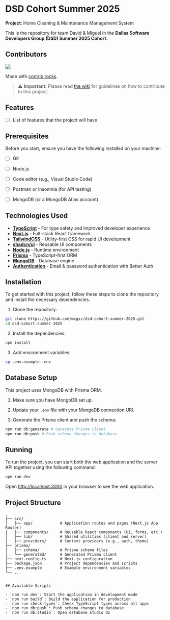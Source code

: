 # DSD Cohort Summer 2025

**Project**: Home Cleaning & Maintenance Management System

This is the repository for team David & Miguel in the **Dallas Software Developers Group (DSD) Summer 2025 Cohort**. 

## Contributors
<a href="https://github.com/migsc/dsd-cohort-summer-2025/graphs/contributors">
  <img src="https://contrib.rocks/image?repo=migsc/dsd-cohort-summer-2025" />
</a>

Made with [contrib.rocks](https://contrib.rocks).


> ⚠️ **Important:** Please read [the wiki](../../wiki) for guidelines on how to contribute to this project.

## Features
- [ ] List of features that the project will have

## Prerequisites

Before you start, ensure you have the following installed on your machine:

- [ ] Git
- [ ] Node.js
- [ ] Code editor (e.g., Visual Studio Code)
- [ ] Postman or Insomnia (for API testing)
- [ ] MongoDB (or a MongoDB Atlas account)


## Technologies Used
- [**TypeScript**](https://www.typescriptlang.org/) - For type safety and improved developer experience
- [**Next.js**](https://nextjs.org/) - Full-stack React framework
- [**TailwindCSS**](https://tailwindcss.com/) - Utility-first CSS for rapid UI development
- [**shadcn/ui**](https://ui.shadcn.com/) - Reusable UI components
- [**Node.js**](https://nodejs.org/) - Runtime environment
- [**Prisma**](https://www.prisma.io/) - TypeScript-first ORM
- [**MongoDB**](https://www.mongodb.com/) - Database engine
- [**Authentication**](https://github.com/edmundhung/better-auth) - Email & password authentication with Better Auth

## Installation

To get started with this project, follow these steps to clone the repository and install the necessary dependencies.

1. Clone the repository:
```bash
git clone https://github.com/migsc/dsd-cohort-summer-2025.git
cd dsd-cohort-summer-2025
```

2. Install the dependencies:
```bash
npm install
```

3. Add environment variables:

```bash
cp .env.example .env
```

## Database Setup

This project uses MongoDB with Prisma ORM.

1. Make sure you have MongoDB set up.
2. Update your `.env` file with your MongoDB connection URI.

3. Generate the Prisma client and push the schema:
```bash
npm run db:generate # Generate Prisma client
npm run db:push # Push schema changes to database
```

## Running

To run the project, you can start both the web application and the server API together using the following command:
```bash
npm run dev
```

Open [http://localhost:3000](http://localhost:3000) in your browser to see the web application.


## Project Structure

```
.
├── src/
│   ├── app/            # Application routes and pages (Next.js App Router)
│   ├── components/     # Reusable React components (UI, forms, etc.)
│   ├── lib/            # Shared utilities (client and server)
│   ├── providers/      # Context providers (e.g., auth, theme)
├── prisma/
│   ├── schema/         # Prisma schema files
│   └── generated/      # Generated Prisma client
├── next.config.ts      # Next.js configuration
├── package.json        # Project dependencies and scripts
├── .env.example        # Example environment variables
└── ...
```
```

## Available Scripts

- `npm run dev`: Start the application in development mode
- `npm run build`: Build the application for production
- `npm run check-types`: Check TypeScript types across all apps
- `npm run db:push`: Push schema changes to database
- `npm run db:studio`: Open database studio UI
